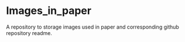 # Images_in_paper
A repository to storage images used in paper and corresponding github repository readme.
